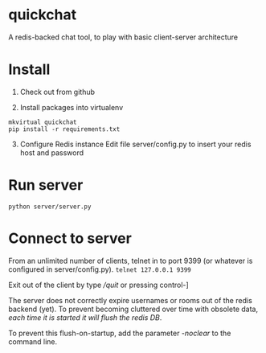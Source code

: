 quickchat
=========

A redis-backed chat tool, to play with basic client-server architecture

# Install
1. Check out from github

2. Install packages into virtualenv
  ```
  mkvirtual quickchat
  pip install -r requirements.txt
  ````
3. Configure Redis instance
Edit file server/config.py to insert your redis host and password

# Run server
  ```python server/server.py```

# Connect to server
From an unlimited number of clients, telnet in to port 9399 (or whatever is configured in server/config.py).
```telnet 127.0.0.1 9399```

Exit out of the client by type _/quit_ or pressing control-]

The server does not correctly expire usernames or rooms out of the redis backend (yet). To prevent becoming cluttered over time with obsolete data, *each time it is started it will flush the redis DB*. 

To prevent this flush-on-startup, add the parameter *-noclear* to the command line.




